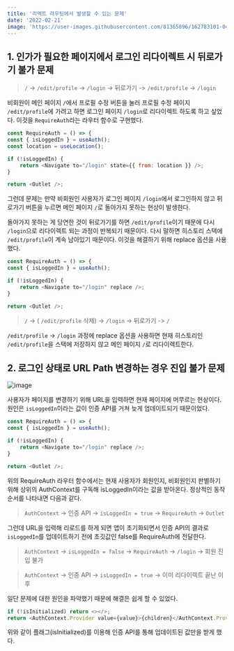 ```yaml
---
title: '리액트 라우팅에서 발생할 수 있는 문제'
date: '2022-02-21'
image: 'https://user-images.githubusercontent.com/81365896/162783101-04d5b374-65ce-4cc6-9f98-b03caf0b7c27.png'
---
```


## 1. 인가가 필요한 페이지에서 로그인 리다이렉트 시 뒤로가기 불가 문제

> `/` -> `/edit/profile` -> `/login` -> 뒤로가기 -> `/edit/profile` -> `/login`

비회원이 메인 페이지 `/`에서 프로필 수정 버튼을 눌러 프로필 수정 페이지 `/edit/profile`에 가려고 하면 로그인 페이지 `/login`로 리다이렉트 하도록 하고 싶었다. 이것을 `RequireAuth`라는 라우터 함수로 구현했다.

```javascript
const RequireAuth = () => {
const { isLoggedIn } = useAuth();
const location = useLocation();

if (!isLoggedIn) {
    return <Navigate to="/login" state={{ from: location }} />;
}

return <Outlet />;
```

그런데 문제는 만약 비회원인 사용자가 로그인 페이지 `/login`에서 로그인하지 않고 뒤로가기 버튼을 누르면 메인 페이지 `/`로 돌아가지 못하는 현상이 발생한다.

돌아가지 못하는 게 당연한 것이 뒤로가기를 하면 `/edit/profile`이기 때문에 다시 `/login`으로 리다이렉트 되는 과정이 반복되기 때문이다. 다시 말하면 히스토리 스택에 `/edit/profile`이 계속 남아있기 때문이다. 이것을 해결하기 위해 replace 옵션을 사용했다.

```javascript
const RequireAuth = () => {
const { isLoggedIn } = useAuth();

if (!isLoggedIn) {
    return <Navigate to="/login" replace />;
}

return <Outlet />;
```

> `/` -> ( `/edit/profile` 삭제) -> `/login` -> 뒤로가기 -> `/`

`/edit/profile` -> `/login` 과정에 replace 옵션을 사용하면 현재 히스토리인 `/edit/profile`을 스택에 저장하지 않고 메인 페이지 `/`로 리다이렉트한다.

## 2. 로그인 상태로 URL Path 변경하는 경우 진입 불가 문제

![image](https://user-images.githubusercontent.com/81365896/154974518-1c844f26-602a-4613-8e88-83ef99dcca1c.png)

사용자가 페이지를 변경하기 위해 URL을 입력하면 현재 페이지에 머무르는 현상이다. 원인은 `isLoggedIn`이라는 값이 인증 API를 거쳐 늦게 업데이트되기 때문이었다.

```javascript
const RequireAuth = () => {
const { isLoggedIn } = useAuth();

if (!isLoggedIn) {
    return <Navigate to="/login" replace />;
}

return <Outlet />;
```

위의 RequireAuth 라우터 함수에서는 현재 사용자가 회원인지, 비회원인지 판별하기 위해 상위의 AuthContext를 구독해 isLoggedIn이라는 값을 받아온다. 정상적인 동작 순서를 나타내면 다음과 같다.

> `AuthContext` -> 인증 API -> `isLoggedIn = true` -> `RequireAuth` -> `Outlet`

그런데 URL을 입력해 리로드를 하게 되면 앱이 초기화되면서 인증 API의 결과로 `isLoggedIn`를 업데이트하기 전에 초깃값인 false를 RequireAuth에 전달한다.

> `AuthContext` -> `isLoggedIn = false` -> `RequireAuth` -> `/login` -> 회원 진입 불가

> `AuthContext` -> 인증 API -> `isLoggedIn = true` -> 이미 리다이렉트 끝난 이후

일단 문제에 대한 원인을 파악했기 때문에 해결은 쉽게 할 수 있었다.

```javascript
if (!isInitialized) return <></>;
return <AuthContext.Provider value={value}>{children}</AuthContext.Provider>;
```

위와 같이 플래그(isInitialized)를 이용해 인증 API를 통해 업데이트된 값만을 받게 했다.
